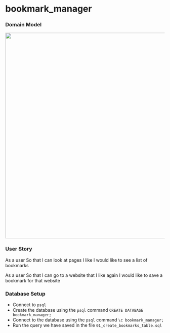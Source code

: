 # bookmark_manager


### Domain Model
<img src="https://user-images.githubusercontent.com/71288920/108745909-92b43e80-7533-11eb-8515-208497bbc511.png" width="650">

### User Story
As a user
So that I can look at pages I like
I would like to see a list of bookmarks

As a user
So that I can go to a website that I like again
I would like to save a bookmark for that website

### Database Setup
- Connect to `psql`
- Create the database using the `psql` command `CREATE DATABASE bookmark_manager;`
- Connect to the database using the `psql` command `\c bookmark_manager;`
- Run the query we have saved in the file `01_create_bookmarks_table.sql`
